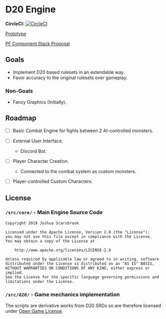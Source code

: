 # D20 Engine

**CircleCI:** [![CircleCI](https://circleci.com/gh/Vbitz/D20Engine/tree/master.svg?style=svg)](https://circleci.com/gh/Vbitz/D20Engine/tree/master)

[Prototype](./prototype.md)

[PF Component Stack Proposal](./d20/pf/ComponentStack.md)

## Goals

- Implement D20 based rulesets in an extendable way.
- Favor accuracy to the original rulesets over gameplay.

### Non-Goals

- Fancy Graphics (Initially).

## Roadmap

- [ ] Basic Combat Engine for fights between 2 AI-controlled monsters.
- [ ] External User Interface.
  - Discord Bot.
- [ ] Player Character Creation.
  - Connected to the combat system as custom monsters.
- [ ] Player-controlled Custom Characters.


## License

### `/src/core/` - Main Engine Source Code

```
Copyright 2019 Joshua Scarsbrook

Licensed under the Apache License, Version 2.0 (the "License");
you may not use this file except in compliance with the License.
You may obtain a copy of the License at

    http://www.apache.org/licenses/LICENSE-2.0

Unless required by applicable law or agreed to in writing, software
distributed under the License is distributed on an "AS IS" BASIS,
WITHOUT WARRANTIES OR CONDITIONS OF ANY KIND, either express or implied.
See the License for the specific language governing permissions and
limitations under the License.
```

### `/src/d20/` - Game mechanics implementation

The scripts are derivative works from D20 SRDs so are therefore licensed under [Open Game License](src/d20/OGLv1.0a.md).
